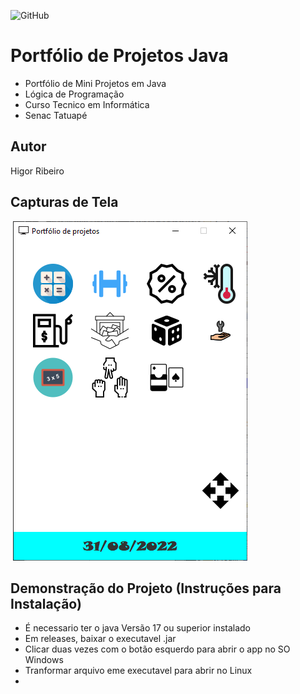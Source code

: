 ![GitHub](https://img.shields.io/github/license/ribeirohigor/portfolio-java?style=for-the-badge)
# Portfólio de Projetos Java 
- Portfólio de Mini Projetos em Java
- Lógica de Programação 
- Curso Tecnico em Informática 
- Senac Tatuapé
## Autor
Higor Ribeiro
## Capturas de Tela
![]()
![Tela](https://github.com/ribeirohigor/portfolio-java/blob/main/img/portfolioprint.png)
## Demonstração do Projeto (Instruções para Instalação)
- É necessario ter o java Versão 17 ou superior instalado 
- Em releases, baixar o executavel .jar 
- Clicar duas vezes com o botão esquerdo para abrir o app no SO Windows
- Tranformar arquivo eme executavel para abrir no Linux
- 

